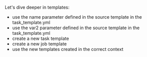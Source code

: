 Let's dive deeper in templates:

* use the name parameter defined in the source template in the task_template.yml
* use the var2 parameter defined in the source template in the task_template.yml
* create a new task template
* create a new job template
* use the new templates created in the correct context